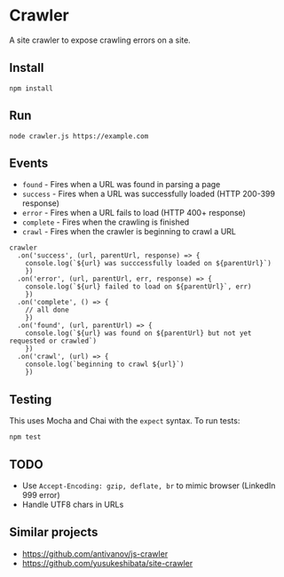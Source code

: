 # Crawler

A site crawler to expose crawling errors on a site.

## Install

```
npm install
```

## Run

```
node crawler.js https://example.com
```

## Events

- `found` - Fires when a URL was found in parsing a page
- `success` - Fires when a URL was successfully loaded (HTTP 200-399 response)
- `error` - Fires when a URL fails to load (HTTP 400+ response)
- `complete` - Fires when the crawling is finished
- `crawl` - Fires when the crawler is beginning to crawl a URL

```
crawler
  .on('success', (url, parentUrl, response) => {
    console.log(`${url} was succcessfully loaded on ${parentUrl}`)
    })
  .on('error', (url, parentUrl, err, response) => {
    console.log(`${url} failed to load on ${parentUrl}`, err)
    })
  .on('complete', () => {
    // all done
    })
  .on('found', (url, parentUrl) => {
    console.log(`${url} was found on ${parentUrl} but not yet requested or crawled`)
    })
  .on('crawl', (url) => {
    console.log(`beginning to crawl ${url}`)
    })
```

## Testing

This uses Mocha and Chai with the `expect` syntax. To run tests:

```
npm test
```

## TODO

- Use `Accept-Encoding: gzip, deflate, br` to mimic browser (LinkedIn 999 error)
- Handle UTF8 chars in URLs

## Similar projects

- https://github.com/antivanov/js-crawler
- https://github.com/yusukeshibata/site-crawler

